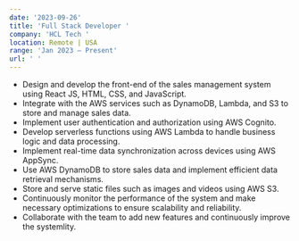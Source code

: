 ```yaml
---
date: '2023-09-26'
title: 'Full Stack Developer '
company: 'HCL Tech '
location: Remote | USA
range: 'Jan 2023 – Present'
url: ' '
---
```


- Design and develop the front-end of the sales management system using React JS, HTML, CSS, and JavaScript.
- Integrate with the AWS services such as DynamoDB, Lambda, and S3 to store and manage sales data.
- Implement user authentication and authorization using AWS Cognito.
- Develop serverless functions using AWS Lambda to handle business logic and data processing.
- Implement real-time data synchronization across devices using AWS AppSync.
- Use AWS DynamoDB to store sales data and implement efficient data retrieval mechanisms.
- Store and serve static files such as images and videos using AWS S3.
- Continuously monitor the performance of the system and make necessary optimizations to ensure scalability
  and reliability.
- Collaborate with the team to add new features and continuously improve the systemlity.
